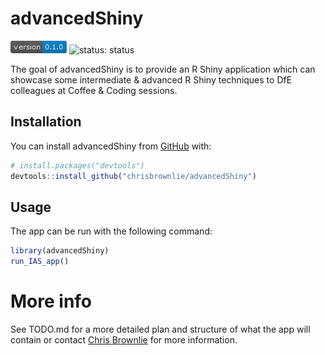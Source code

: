 
<!-- README.md is generated from README.Rmd. Please edit that file -->

# advancedShiny

<!-- badges: start -->

![version: num](inst/static/pkg-version-badge.png) ![status:
status](inst/static/app-status-badge.png) <!-- badges: end -->

The goal of advancedShiny is to provide an R Shiny application which can
showcase some intermediate & advanced R Shiny techniques to DfE
colleagues at Coffee & Coding sessions.

## Installation

You can install advancedShiny from
[GitHub](https://github.com/chrisbrownlie/advancedShiny) with:

``` r
# install.packages("devtools")
devtools::install_github("chrisbrownlie/advancedShiny")
```

## Usage

The app can be run with the following command:

``` r
library(advancedShiny)
run_IAS_app()
```

# More info

See TODO.md for a more detailed plan and structure of what the app will
contain or contact [Chris Brownlie](mailto:chris.brownlie@hotmail.co.uk)
for more information.
